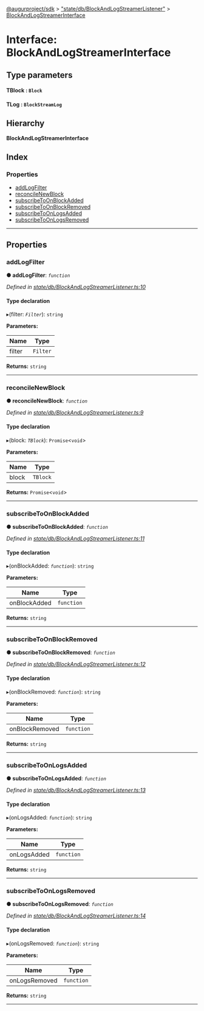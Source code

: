 [@augurproject/sdk](../README.md) > ["state/db/BlockAndLogStreamerListener"](../modules/_state_db_blockandlogstreamerlistener_.md) > [BlockAndLogStreamerInterface](../interfaces/_state_db_blockandlogstreamerlistener_.blockandlogstreamerinterface.md)

# Interface: BlockAndLogStreamerInterface

## Type parameters
#### TBlock :  `Block`
#### TLog :  `BlockStreamLog`
## Hierarchy

**BlockAndLogStreamerInterface**

## Index

### Properties

* [addLogFilter](_state_db_blockandlogstreamerlistener_.blockandlogstreamerinterface.md#addlogfilter)
* [reconcileNewBlock](_state_db_blockandlogstreamerlistener_.blockandlogstreamerinterface.md#reconcilenewblock)
* [subscribeToOnBlockAdded](_state_db_blockandlogstreamerlistener_.blockandlogstreamerinterface.md#subscribetoonblockadded)
* [subscribeToOnBlockRemoved](_state_db_blockandlogstreamerlistener_.blockandlogstreamerinterface.md#subscribetoonblockremoved)
* [subscribeToOnLogsAdded](_state_db_blockandlogstreamerlistener_.blockandlogstreamerinterface.md#subscribetoonlogsadded)
* [subscribeToOnLogsRemoved](_state_db_blockandlogstreamerlistener_.blockandlogstreamerinterface.md#subscribetoonlogsremoved)

---

## Properties

<a id="addlogfilter"></a>

###  addLogFilter

**● addLogFilter**: *`function`*

*Defined in [state/db/BlockAndLogStreamerListener.ts:10](https://github.com/AugurProject/augur/blob/1991ef64ef/packages/augur-sdk/src/state/db/BlockAndLogStreamerListener.ts#L10)*

#### Type declaration
▸(filter: *`Filter`*): `string`

**Parameters:**

| Name | Type |
| ------ | ------ |
| filter | `Filter` |

**Returns:** `string`

___
<a id="reconcilenewblock"></a>

###  reconcileNewBlock

**● reconcileNewBlock**: *`function`*

*Defined in [state/db/BlockAndLogStreamerListener.ts:9](https://github.com/AugurProject/augur/blob/1991ef64ef/packages/augur-sdk/src/state/db/BlockAndLogStreamerListener.ts#L9)*

#### Type declaration
▸(block: *`TBlock`*): `Promise`<`void`>

**Parameters:**

| Name | Type |
| ------ | ------ |
| block | `TBlock` |

**Returns:** `Promise`<`void`>

___
<a id="subscribetoonblockadded"></a>

###  subscribeToOnBlockAdded

**● subscribeToOnBlockAdded**: *`function`*

*Defined in [state/db/BlockAndLogStreamerListener.ts:11](https://github.com/AugurProject/augur/blob/1991ef64ef/packages/augur-sdk/src/state/db/BlockAndLogStreamerListener.ts#L11)*

#### Type declaration
▸(onBlockAdded: *`function`*): `string`

**Parameters:**

| Name | Type |
| ------ | ------ |
| onBlockAdded | `function` |

**Returns:** `string`

___
<a id="subscribetoonblockremoved"></a>

###  subscribeToOnBlockRemoved

**● subscribeToOnBlockRemoved**: *`function`*

*Defined in [state/db/BlockAndLogStreamerListener.ts:12](https://github.com/AugurProject/augur/blob/1991ef64ef/packages/augur-sdk/src/state/db/BlockAndLogStreamerListener.ts#L12)*

#### Type declaration
▸(onBlockRemoved: *`function`*): `string`

**Parameters:**

| Name | Type |
| ------ | ------ |
| onBlockRemoved | `function` |

**Returns:** `string`

___
<a id="subscribetoonlogsadded"></a>

###  subscribeToOnLogsAdded

**● subscribeToOnLogsAdded**: *`function`*

*Defined in [state/db/BlockAndLogStreamerListener.ts:13](https://github.com/AugurProject/augur/blob/1991ef64ef/packages/augur-sdk/src/state/db/BlockAndLogStreamerListener.ts#L13)*

#### Type declaration
▸(onLogsAdded: *`function`*): `string`

**Parameters:**

| Name | Type |
| ------ | ------ |
| onLogsAdded | `function` |

**Returns:** `string`

___
<a id="subscribetoonlogsremoved"></a>

###  subscribeToOnLogsRemoved

**● subscribeToOnLogsRemoved**: *`function`*

*Defined in [state/db/BlockAndLogStreamerListener.ts:14](https://github.com/AugurProject/augur/blob/1991ef64ef/packages/augur-sdk/src/state/db/BlockAndLogStreamerListener.ts#L14)*

#### Type declaration
▸(onLogsRemoved: *`function`*): `string`

**Parameters:**

| Name | Type |
| ------ | ------ |
| onLogsRemoved | `function` |

**Returns:** `string`

___


